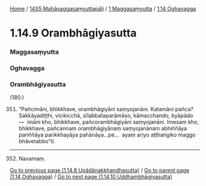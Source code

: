 
[Home](/) / [14S5 Mahāvaggasaṃyuttapāḷi](/tipitaka/14S5.md) / [1 Maggasaṃyutta](/tipitaka/14S5/1.md) / [1.14 Oghavagga](/tipitaka/14S5/1/1.14.md)

# 1.14.9 Orambhāgiyasutta

### Maggasaṃyutta

### Oghavagga

### Orambhāgiyasutta

(180.)

351. “Pañcimāni, bhikkhave, orambhāgiyāni saṃyojanāni. Katamāni pañca? Sakkāyadiṭṭhi, vicikicchā, sīlabbataparāmāso, kāmacchando, byāpādo—  imāni kho, bhikkhave, pañcorambhāgiyāni saṃyojanāni. Imesaṃ kho, bhikkhave, pañcannaṃ orambhāgiyānaṃ saṃyojanānaṃ abhiññāya pariññāya parikkhayāya pahānāya…pe…  ayaṃ ariyo aṭṭhaṅgiko maggo bhāvetabbo”ti.

---

352. Navamaṃ.



[Go to previous page (1.14.8 Upādānakkhandhasutta)](/tipitaka/14S5/1/1.14/1.14.8.md) / [Go to parent page (1.14 Oghavagga)](/tipitaka/14S5/1/1.14.md) / [Go to next page (1.14.10 Uddhambhāgiyasutta)](/tipitaka/14S5/1/1.14/1.14.10.md)


